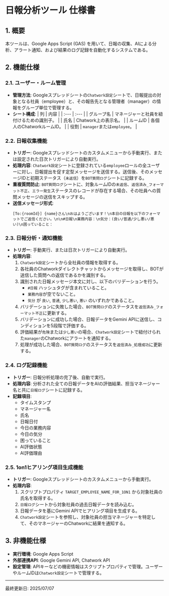 # 日報分析ツール 仕様書

## 1. 概要

本ツールは、Google Apps Script (GAS) を用いて、日報の収集、AIによる分析、アラート通知、および結果のログ記録を自動化するシステムである。

## 2. 機能仕様

### 2.1. ユーザー・ルーム管理

-   **管理方法**: Googleスプレッドシートの`Chatwork設定`シートで、日報提出の対象となる社員（employee）と、その報告先となる管理者（manager）の情報をグループ単位で管理する。
-   **シート構成**:
    | 列 | 内容 |
    | :--- | :--- |
    | グループ名 | マネージャーと社員を紐付けるための識別子。 |
    | 氏名 | Chatwork上の表示名。 |
    | ルームID | 各個人のChatworkルームID。 |
    | 役割 | `manager`または`employee`。 |

### 2.2. 日報収集機能

-   **トリガー**: Googleスプレッドシートのカスタムメニューから手動実行、または設定された日次トリガーにより自動実行。
-   **処理内容**: `Chatwork設定`シートに登録されている`employee`ロールの全ユーザーに対し、日報提出を促す定型メッセージを送信する。送信後、そのメッセージIDと初期ステータス（`未返信`）を`BOT質問ログ`シートに記録する。
-   **重複質問防止**: `BOT質問ログ`シートに、対象ルームIDの`未返信`、`返信済み_フォーマット不正`、`エラー発生`ステータスのレコードが存在する場合、その社員への質問メッセージの送信をスキップする。
-   **送信メッセージ形式**:
    ```
    [To:{roomId}] {name}さん\nおはようございます！\n本日の日報を以下のフォーマットでご返信ください。\n\n#日報\n業務内容：\n気分：(良い/普通/少し悪い/悪い)\n困っていること：
    ```

### 2.3. 日報分析・通知機能

-   **トリガー**: 手動実行、または日次トリガーにより自動実行。
-   **処理内容**:
    1.  `Chatwork設定`シートから全社員の情報を取得する。
    2.  各社員のChatworkダイレクトチャットからメッセージを取得し、BOTが送信した質問への返信であるかを識別する。
    3.  識別された日報メッセージ本文に対し、以下のバリデーションを行う。
        -   `#日報` ハッシュタグが含まれていること。
        -   `業務内容`が空でないこと。
        -   `気分` が `良い`, `普通`, `少し悪い`, `悪い` のいずれかであること。
    4.  バリデーションに失敗した場合、`BOT質問ログ`のステータスを`返信済み_フォーマット不正`に更新する。
    5.  バリデーションに成功した場合、日報データをGemini APIに送信し、コンディションを5段階で評価する。
    6.  評価結果が`危険`または`少し悪い`の場合、`Chatwork設定`シートで紐付けられた`manager`のChatworkにアラートを通知する。
    7.  処理が成功した場合、`BOT質問ログ`のステータスを`返信済み_処理成功`に更新する。

### 2.4. ログ記録機能

-   **トリガー**: 日報分析処理の完了後、自動で実行。
-   **処理内容**: 分析された全ての日報データをAIの評価結果、担当マネージャー名と共に`日報ログ`シートに記録する。
-   **記録項目**:
    -   タイムスタンプ
    -   マネージャー名
    -   氏名
    -   日報日付
    -   今日の業務内容
    -   今日の気分
    -   困っていること
    -   AI評価状態
    -   AI評価理由

### 2.5. 1on1ヒアリング項目生成機能

-   **トリガー**: Googleスプレッドシートのカスタムメニューから手動実行。
-   **処理内容**:
    1.  スクリプトプロパティ `TARGET_EMPLOYEE_NAME_FOR_1ON1` から対象社員の氏名を取得する。
    2.  `日報ログ`シートから対象社員の過去日報データを読み込む。
    3.  日報データを基にGemini APIでヒアリング項目を生成する。
    4.  `Chatwork設定`シートを参照し、対象社員の担当マネージャーを特定して、そのマネージャーのChatworkに結果を通知する。

## 3. 非機能仕様

-   **実行環境**: Google Apps Script
-   **外部連携API**: Google Gemini API, Chatwork API
-   **設定管理**: APIキーなどの機密情報はスクリプトプロパティで管理。ユーザーやルームIDは`Chatwork設定`シートで管理する。

---
最終更新日: 2025/07/07
